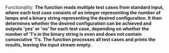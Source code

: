 Functionality: **The function reads multiple test cases from standard input, where each test case consists of an integer representing the number of lamps and a binary string representing the desired configuration. It then determines whether the desired configuration can be achieved and outputs 'yes' or 'no' for each test case, depending on whether the number of '1's in the binary string is even and does not contain consecutive '1's. The function processes all test cases and prints the results, leaving the input stream empty.**